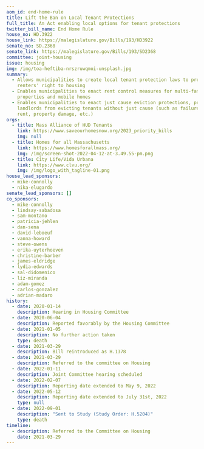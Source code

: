 ```yaml
---
aom_id: end-home-rule
title: Lift the Ban on Local Tenant Protections
full_title: An Act enabling local options for tenant protections
twitter_bill_name: End Home Rule
house_no: HD.3922
house_link: https://malegislature.gov/Bills/193/HD3922
senate_no: SD.2368
senate_link: https://malegislature.gov/Bills/193/SD2368
committee: joint-housing
issue: housing
img: /img/toa-heftiba-nrszruwqmoi-unsplash.jpg
summary:
  - Allows municipalities to create local tenant protection laws to protect
    renters' right to housing
  - Enables municipalities to enact rent control measures for multi-family
    properties and mobile homes
  - Enables municipalities to enact just cause eviction protections, prohibiting
    landlords from evicting tenants without just cause (such as failure to pay
    rent, property damage, etc.)
orgs:
  - title: Mass Alliance of HUD Tenants
    link: https://www.saveourhomesnow.org/2023_priority_bills
    img: null
  - title: Homes for all Massachusetts
    link: https://www.homesforallmass.org/
    img: /img/screen-shot-2022-04-12-at-3.49.55-pm.png
  - title: City Life/Vida Urbana
    link: https://www.clvu.org/
    img: /img/logo_with_tagline-01.png
house_lead_sponsors:
  - mike-connolly
  - nika-elugardo
senate_lead_sponsors: []
co_sponsors:
  - mike-connolly
  - lindsay-sabadosa
  - sam-montano
  - patricia-jehlen
  - dan-sena
  - david-leboeuf
  - vanna-howard
  - steve-owens
  - erika-uyterhoeven
  - christine-barber
  - james-eldridge
  - lydia-edwards
  - sal-didomenico
  - liz-miranda
  - adam-gomez
  - carlos-gonzalez
  - adrian-madaro
history:
  - date: 2020-01-14
    description: Hearing in Housing Committee
  - date: 2020-06-04
    description: Reported favorably by the Housing Committee
  - date: 2021-01-05
    description: No further action taken
    type: death
  - date: 2021-03-29
    description: Bill reintroduced as H.1378
  - date: 2021-03-29
    description: Referred to the committee on Housing
  - date: 2022-01-11
    description: Joint Committee hearing scheduled
  - date: 2022-02-07
    description: Reporting date extended to May 9, 2022
  - date: 2022-05-12
    description: Reporting date extended to July 31st, 2022
    type: null
  - date: 2022-09-01
    description: "Sent to Study (Study Order: H.5204)"
    type: death
timeline:
  - description: Referred to the Committee on Housing
    date: 2021-03-29
---
```

